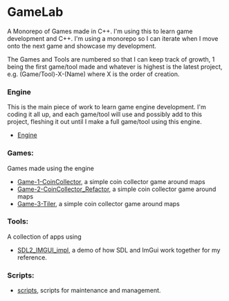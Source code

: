 # GameLab

A Monorepo of Games made in C++. I'm using this to learn game development and C++. I'm using a monorepo so I can iterate when I move onto the next game and showcase my development.

The Games and Tools are numbered so that I can keep track of growth, 1 being the first game/tool made and whatever is highest is the latest project, e.g. \(Game/Tool\)-X-\(Name\) where X is the order of creation.

### Engine
This is the main piece of work to learn game engine development. I'm coding it all up, and each game/tool will use and possibly add to this project, fleshing it out until I make a full game/tool using this engine.
-  [Engine](Engine)

### Games:
Games made using the engine
-  [Game-1-CoinCollector](Games/Game_1_CoinCollector), a simple coin collector game around maps
-  [Game-2-CoinCollector_Refactor](Games/Game-2-CoinCollector_Refactor), a simple coin collector game around maps
-  [Game-3-Tiler](Games/Game-3-Tiler/), a simple coin collector game around maps

### Tools:
A collection of apps using
-  [SDL2_IMGUI_impl](Tools/SDL2_IMGUI_impl/), a demo of how SDL and ImGui work together for my reference.

### Scripts:
-  [scripts](Scripts), scripts for maintenance and management.
